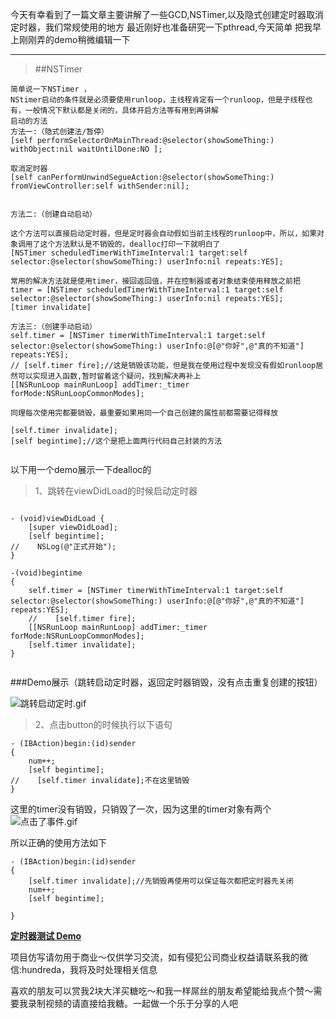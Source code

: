 今天有幸看到了一篇文章主要讲解了一些GCD,NSTimer,以及隐式创建定时器取消定时器，我们常规使用的地方
最近刚好也准备研究一下pthread,今天简单 把我早上刚刚弄的demo稍微编辑一下

---
>##NSTimer

```
简单说一下NSTimer ，
NStimer启动的条件就是必须要使用runloop，主线程肯定有一个runloop，但是子线程也有，一般情况下默认都是关闭的，具体开启方法等有用到再讲解
启动的方法
方法一:（隐式创建法/暂停）
[self performSelectorOnMainThread:@selector(showSomeThing:) withObject:nil waitUntilDone:NO ];

取消定时器
[self canPerformUnwindSegueAction:@selector(showSomeThing:) fromViewController:self withSender:nil];


方法二:（创建自动启动）

这个方法可以直接启动定时器，但是定时器会自动假如当前主线程的runloop中，所以，如果对象调用了这个方法默认是不销毁的，dealloc打印一下就明白了
[NSTimer scheduledTimerWithTimeInterval:1 target:self selector:@selector(showSomeThing:) userInfo:nil repeats:YES];

常用的解决方法就是使用timer，接回返回值，并在控制器或者对象结束使用释放之前把
timer = [NSTimer scheduledTimerWithTimeInterval:1 target:self selector:@selector(showSomeThing:) userInfo:nil repeats:YES];
[timer invalidate]

方法三:（创建手动启动）
self.timer = [NSTimer timerWithTimeInterval:1 target:self selector:@selector(showSomeThing:) userInfo:@[@"你好",@"真的不知道"] repeats:YES];
// [self.timer fire];//这是销毁该功能，但是我在使用过程中发现没有假如runloop居然可以实现进入函数,暂时留着这个疑问，找到解决再补上
[[NSRunLoop mainRunLoop] addTimer:_timer forMode:NSRunLoopCommonModes];

同理每次使用完都要销毁，最重要如果用同一个自己创建的属性前都需要记得释放

[self.timer invalidate];
[self begintime];//这个是把上面两行代码自己封装的方法


```

以下用一个demo展示一下dealloc的
>1、跳转在viewDidLoad的时候启动定时器

```

- (void)viewDidLoad {
    [super viewDidLoad];
    [self begintime];
//    NSLog(@"正式开始");
}

-(void)begintime
{
    self.timer = [NSTimer timerWithTimeInterval:1 target:self selector:@selector(showSomeThing:) userInfo:@[@"你好",@"真的不知道"] repeats:YES];
    //    [self.timer fire];
    [[NSRunLoop mainRunLoop] addTimer:_timer forMode:NSRunLoopCommonModes];
    [self.timer invalidate];
}


```

###Demo展示（跳转启动定时器，返回定时器销毁，没有点击重复创建的按钮）

![跳转启动定时.gif](http://upload-images.jianshu.io/upload_images/1730495-dec668f93226fcc8.gif?imageMogr2/auto-orient/strip)

>2、点击button的时候执行以下语句

```
- (IBAction)begin:(id)sender
{
    num++;
    [self begintime];
//    [self.timer invalidate];不在这里销毁
}
```
这里的timer没有销毁，只销毁了一次，因为这里的timer对象有两个
![点击了事件.gif](http://upload-images.jianshu.io/upload_images/1730495-f2f3c76934a21468.gif?imageMogr2/auto-orient/strip)


所以正确的使用方法如下
```
- (IBAction)begin:(id)sender
{
    [self.timer invalidate];//先销毁再使用可以保证每次都把定时器先关闭
    num++;
    [self begintime];

}
```
**[定时器测试  Demo](https://github.com/OneHundredSir/Flower_OC)**

项目仿写请勿用于商业～仅供学习交流，如有侵犯公司商业权益请联系我的微信:hundreda，我将及时处理相关信息

喜欢的朋友可以赏我2块大洋买糖吃～和我一样屌丝的朋友希望能给我点个赞～需要我录制视频的请直接给我糖。一起做一个乐于分享的人吧


